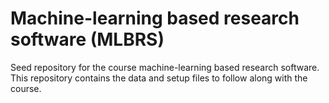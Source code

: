 # Machine-learning based research software (MLBRS)
Seed repository for the course machine-learning based research software. This repository contains the data and setup files to follow along with the course.
